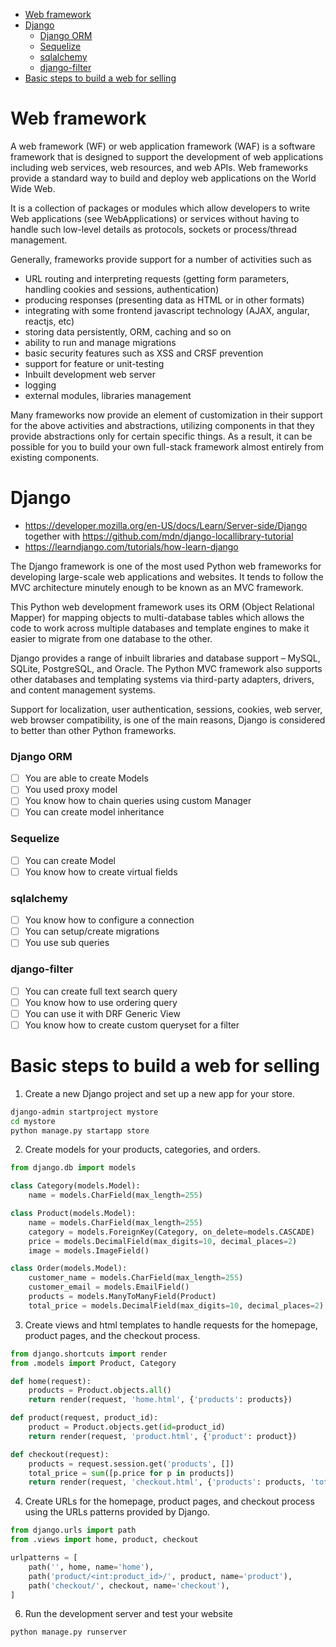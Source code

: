 - [Web framework](#web-framework)
- [Django](#django)
    - [Django ORM](#django-orm)
    - [Sequelize](#sequelize)
    - [sqlalchemy](#sqlalchemy)
    - [django-filter](#django-filter)
- [Basic steps to build a web for selling](#basic-steps-to-build-a-web-for-selling)

# Web framework

A web framework (WF) or web application framework (WAF) is a software framework that is designed to support the development of web applications including web services, web resources, and web APIs. Web frameworks provide a standard way to build and deploy web applications on the World Wide Web.

It is a collection of packages or modules which allow developers to write Web applications (see WebApplications) or services without having to handle such low-level details as protocols, sockets or process/thread management.

Generally, frameworks provide support for a number of activities such as 
 - URL routing and interpreting requests (getting form parameters, handling cookies and sessions, authentication)
 - producing responses (presenting data as HTML or in other formats)
 - integrating with some frontend javascript technology (AJAX, angular, reactjs, etc)
 - storing data persistently, ORM, caching and so on
 - ability to run and manage migrations
 - basic security features such as XSS and CRSF prevention
 - support for feature or unit-testing
 - Inbuilt development web server
 - logging
 - external modules, libraries management

Many frameworks now provide an element of customization in their support for the above activities and abstractions, utilizing components in that they provide abstractions only for certain specific things. As a result, it can be possible for you to build your own full-stack framework almost entirely from existing components.

# Django

 - https://developer.mozilla.org/en-US/docs/Learn/Server-side/Django together with https://github.com/mdn/django-locallibrary-tutorial
 - https://learndjango.com/tutorials/how-learn-django


The Django framework is one of the most used Python web frameworks for developing large-scale web applications and websites. It tends to follow the MVC architecture minutely enough to be known as an MVC framework. 

This Python web development framework uses its ORM (Object Relational Mapper) for mapping objects to multi-database tables which allows the code to work across multiple databases and template engines to make it easier to migrate from one database to the other. 

Django provides a range of inbuilt libraries and database support – MySQL, SQLite, PostgreSQL, and Oracle. The Python MVC framework also supports other databases and templating systems via third-party adapters, drivers, and content management systems.

Support for localization, user authentication, sessions, cookies, web server, web browser compatibility, is one of the main reasons, Django is considered to better than other Python frameworks.


### Django ORM

*   [ ] You are able to create Models
*   [ ] You used proxy model
*   [ ] You know how to chain queries using custom Manager
*   [ ] You can create model inheritance

### Sequelize

*   [ ] You can create Model
*   [ ] You know how to create virtual fields

### sqlalchemy

*   [ ] You know how to configure a connection
*   [ ] You can setup/create migrations
*   [ ] You use sub queries

### django-filter

*   [ ] You can create full text search query
*   [ ] You know how to use ordering query
*   [ ] You can use it with DRF Generic View
*   [ ] You know how to create custom queryset for a filter

# Basic steps to build a web for selling

1. Create a new Django project and set up a new app for your store.

```bash
django-admin startproject mystore
cd mystore
python manage.py startapp store
```

2. Create models for your products, categories, and orders.

```python
from django.db import models

class Category(models.Model):
    name = models.CharField(max_length=255)

class Product(models.Model):
    name = models.CharField(max_length=255)
    category = models.ForeignKey(Category, on_delete=models.CASCADE)
    price = models.DecimalField(max_digits=10, decimal_places=2)
    image = models.ImageField()

class Order(models.Model):
    customer_name = models.CharField(max_length=255)
    customer_email = models.EmailField()
    products = models.ManyToManyField(Product)
    total_price = models.DecimalField(max_digits=10, decimal_places=2)
```

3. Create views and html templates to handle requests for the homepage, product pages, and the checkout process.

```python
from django.shortcuts import render
from .models import Product, Category

def home(request):
    products = Product.objects.all()
    return render(request, 'home.html', {'products': products})

def product(request, product_id):
    product = Product.objects.get(id=product_id)
    return render(request, 'product.html', {'product': product})

def checkout(request):
    products = request.session.get('products', [])
    total_price = sum([p.price for p in products])
    return render(request, 'checkout.html', {'products': products, 'total_price': total_price})
```

4. Create URLs for the homepage, product pages, and checkout process using the URLs patterns provided by Django.

```python
from django.urls import path
from .views import home, product, checkout

urlpatterns = [
    path('', home, name='home'),
    path('product/<int:product_id>/', product, name='product'),
    path('checkout/', checkout, name='checkout'),
]
```

6. Run the development server and test your website

```bash
python manage.py runserver
```